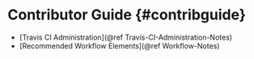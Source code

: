 # Contributor Guide {#contribguide}
* [Travis CI Administration](@ref Travis-CI-Administration-Notes)
* [Recommended Workflow Elements](@ref Workflow-Notes)
